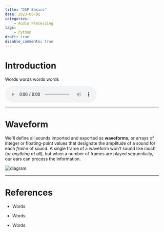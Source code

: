 ```yaml
---
title: "DSP Basics"
date: 2023-06-01
categories:
    - Audio Processing
tags:
    - Python
draft: true
disable_comments: true
---
```


# Introduction

Words words words words

<audio controls>
<source alt="example" src="angel.wav" type="audio/wav">
</audio>

<hr>

# Waveform

We'll define all sounds imported and exported as **waveforms**, or arrays of integer or floating-point values that designate the amplitude of a sound for each *frame* of sound. A single frame of a waveform won't sound like much, (*or anything at all*), but when a number of frames are played sequentially, our ears can process the information.

<img src="" alt="diagram">



<hr>

# References

- Words

- Words

- Words
